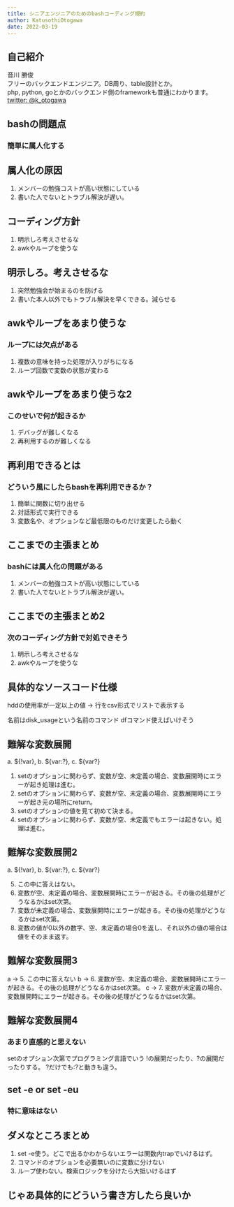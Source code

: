 ```yaml
---
title: シニアエンジニアのためのbashコーディング規約
author: KatusothiOtogawa
date: 2022-03-19
---
```


## 自己紹介

音川 勝俊 \
フリーのバックエンドエンジニア。DB周り、table設計とか。 \
php, python, goとかのバックエンド側のframeworkも普通にわかります。 \
[twitter: @k_otogawa](https://twitter.com/k_otogawa)

## bashの問題点

### 簡単に属人化する

## 属人化の原因

1. メンバーの勉強コストが高い状態にしている
2. 書いた人でないとトラブル解決が遅い。

## コーディング方針

1. 明示しろ考えさせるな
2. awkやループを使うな

## 明示しろ。考えさせるな

1. 突然勉強会が始まるのを防げる
2. 書いた本人以外でもトラブル解決を早くできる。減らせる

## awkやループをあまり使うな

### ループには欠点がある

1. 複数の意味を持った処理が入りがちになる
2. ループ回数で変数の状態が変わる

## awkやループをあまり使うな2

### このせいで何が起きるか

1. デバッグが難しくなる
2. 再利用するのが難しくなる

## 再利用できるとは

### どういう風にしたらbashを再利用できるか？

1. 簡単に関数に切り出せる
2. 対話形式で実行できる
3. 変数名や、オプションなど最低限のものだけ変更したら動く

## ここまでの主張まとめ

### bashには属人化の問題がある

1. メンバーの勉強コストが高い状態にしている
2. 書いた人でないとトラブル解決が遅い。

## ここまでの主張まとめ2

### 次のコーディング方針で対処できそう

1. 明示しろ考えさせるな
2. awkやループを使うな

## 具体的なソースコード仕様

hddの使用率が一定以上の値 -> 行をcsv形式でリストで表示する

名前はdisk_usageという名前のコマンド
dfコマンド使えばいけそう

## 難解な変数展開

a. ${!var}, b. ${var:?}, c. ${var?}

1. setのオプションに関わらず、変数が空、未定義の場合、変数展開時にエラーが起き処理は進む。
2. setのオプションに関わらず、変数が空、未定義の場合、変数展開時にエラーが起き元の場所にreturn。
3. setのオプションの値を見て初めて決まる。
4. setのオプションに関わらず、変数が空、未定義でもエラーは起きない。処理は進む。

## 難解な変数展開2

a. ${!var}, b. ${var:?}, c. ${var?}

5. この中に答えはない。
6. 変数が空、未定義の場合、変数展開時にエラーが起きる。その後の処理がどうなるかはset次第。
7. 変数が未定義の場合、変数展開時にエラーが起きる。その後の処理がどうなるかはset次第。
8. 変数の値が0以外の数字、空、未定義の場合0を返し、それ以外の値の場合は値をそのまま返す。

## 難解な変数展開3

a -> 5. この中に答えない
b -> 6. 変数が空、未定義の場合、変数展開時にエラーが起きる。その後の処理がどうなるかはset次第。
c -> 7. 変数が未定義の場合、変数展開時にエラーが起きる。その後の処理がどうなるかはset次第。

## 難解な変数展開4

### あまり直感的と思えない

setのオプション次第でプログラミング言語でいう
!の展開だったり、?の展開だったりする。
?だけでも:?と動きも違う。

## set -e or set -eu

### 特に意味はない

## ダメなところまとめ

1. set -e使う。どこで出るかわからないエラーは関数内trapでいけるはず。
2. コマンドのオプションを必要無いのに変数に分けない
3. ループ使わない。検索ロジックを分けたら大抵いけるはず

## じゃあ具体的にどういう書き方したら良いか


